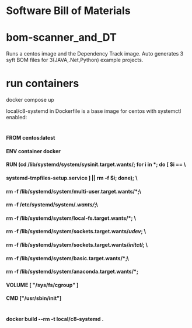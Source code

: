 # Software Bill of Materials

# bom-scanner_and_DT
Runs a centos image and the Dependency Track image. Auto generates 3 syft BOM files for 3(JAVA,.Net,Python) example projects.

# run containers
docker compose up

local/c8-systemd in Dockerfile is a base image for centos with systemctl enabled:
# 

#### FROM centos:latest
#### ENV container docker
#### RUN (cd /lib/systemd/system/sysinit.target.wants/; for i in *; do [ $i == \
#### systemd-tmpfiles-setup.service ] || rm -f $i; done); \
#### rm -f /lib/systemd/system/multi-user.target.wants/*;\
#### rm -f /etc/systemd/system/*.wants/*;\
#### rm -f /lib/systemd/system/local-fs.target.wants/*; \
#### rm -f /lib/systemd/system/sockets.target.wants/*udev*; \
#### rm -f /lib/systemd/system/sockets.target.wants/*initctl*; \
#### rm -f /lib/systemd/system/basic.target.wants/*;\
#### rm -f /lib/systemd/system/anaconda.target.wants/*;
#### VOLUME [ "/sys/fs/cgroup" ]
#### CMD ["/usr/sbin/init"]

# 
#### docker build --rm -t local/c8-systemd .
